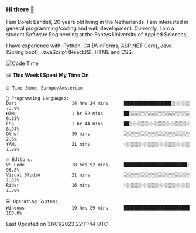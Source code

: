 ### Hi there 👋

I am Borek Bandell, 20 years old living in the Netherlands. I am interested in general programming/coding and web development. Currently, I am a student Software Engineering at the Fontys University of Applied Sciences.

I have experience with: Python, C# (WinForms, ASP.NET Core), Java (Spring boot), JavaScript (ReactJS), HTML and CSS.

<!--START_SECTION:waka-->
![Code Time](http://img.shields.io/badge/Code%20Time-372%20hrs-blue)

📊 **This Week I Spent My Time On** 

```text
⌚︎ Time Zone: Europe/Amsterdam

💬 Programming Languages: 
Dart                     14 hrs 24 mins      ██████████████████░░░░░░░   73.9% 
HTML                     1 hr 52 mins        ██░░░░░░░░░░░░░░░░░░░░░░░   9.63% 
CSS                      1 hr 44 mins        ██░░░░░░░░░░░░░░░░░░░░░░░   8.94% 
Other                    30 mins             ░░░░░░░░░░░░░░░░░░░░░░░░░   2.6% 
YAML                     21 mins             ░░░░░░░░░░░░░░░░░░░░░░░░░   1.82%

🔥 Editors: 
VS Code                  18 hrs 52 mins      ████████████████████████░   96.8% 
Visual Studio            21 mins             ░░░░░░░░░░░░░░░░░░░░░░░░░   1.82% 
Rider                    16 mins             ░░░░░░░░░░░░░░░░░░░░░░░░░   1.38%

💻 Operating System: 
Windows                  19 hrs 29 mins      █████████████████████████   100.0%

```


 Last Updated on 31/01/2023 22:11:44 UTC
<!--END_SECTION:waka-->

<!--**tcBorek2002/tcBorek2002** is a ✨ _special_ ✨ repository because its `README.md` (this file) appears on your GitHub profile.

Here are some ideas to get you started:

- 🔭 I’m currently working on ...
- 🌱 I’m currently learning ...
- 👯 I’m looking to collaborate on ...
- 🤔 I’m looking for help with ...
- 💬 Ask me about ...
- 📫 How to reach me: ...
- 😄 Pronouns: ...
- ⚡ Fun fact: ...
-->
